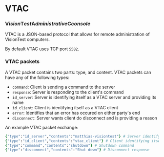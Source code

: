 # VTAC
### **V***ision***T***est***A***dministrative***C***console*

VTAC is a JSON-based protocol that allows for remote administration of VisionTest computers.

By default VTAC uses TCP port `5582`.

### VTAC packets

A VTAC packet contains two parts: type, and content.
VTAC packets can have any of the following types:
* `command`: Client is sending a command to the server
* `response`: Server is responding to the client's command
* `id_server`: Server is identifying itself as a VTAC server and providing its name
* `id_client`: Client is identifying itself as a VTAC client
* `error`: Identifies that an error has occured on either party's end
* `disconnect`: Server wants client do disconnect and is providing a reason

An example VTAC packet exchange:

```rb
{"type":"id_server","contents":"matthias-visiontest"} # Server identifying itself
{"type":"id_client","contents":"vtac_client"} # Client identifying itself
{"type":"command","contents":"shutdown"} # Shutdown command
{"type":"disconnect","contents":"Shut down"} # Disconnect response
```
